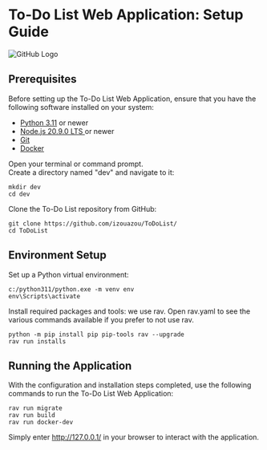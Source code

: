 # To-Do List Web Application: Setup Guide

![GitHub Logo](https://github.com/izouazou/ToDoList/Architecture.PNG)

## Prerequisites
Before setting up the To-Do List Web Application, ensure that you have the following software installed on your system:
- [Python 3.11](https://www.python.org/downloads/)  or newer
- [Node.js 20.9.0 LTS ](https://nodejs.org/en/download/) or newer
- [Git](https://git-scm.com/downloads)
- [Docker](https://www.docker.com/products/docker-desktop/)

Open your terminal or command prompt.    
Create a directory named "dev" and navigate to it:  

    
    mkdir dev
    cd dev
    
    
Clone the To-Do List repository from GitHub:

    
    git clone https://github.com/izouazou/ToDoList/
    cd ToDoList
    
## Environment Setup

Set up a Python virtual environment:  

    
    c:/python311/python.exe -m venv env
    env\Scripts\activate
    

Install required packages and tools: we use rav. Open rav.yaml to see the various commands available if you prefer to not use rav.

    
    python -m pip install pip pip-tools rav --upgrade
    rav run installs
    
## Running the Application


With the configuration and installation steps completed, use the following commands to run the To-Do List Web Application:  

    
    rav run migrate
    rav run build
    rav run docker-dev
    

Simply enter http://127.0.0.1/ in your browser to interact with the application.








